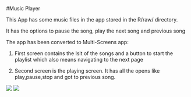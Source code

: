 #Music Player

This App has some music files in the app stored in the R/raw/ directory.

It has the options to pause the song, play the next song and previous song      

The app has been converted to Multi-Screens app:

1) First screen contains the lsit of the songs and a button to start the playlist which also means navigating to the next page

2) Second screen is the playing screen. It has all the opens like play,pause,stop and got to previous song.


![](https://github.com/puneetchugh/BasicAndroidNanodegree/blob/master/images/music_player.jpg)
![](https://github.com/puneetchugh/BasicAndroidNanodegree/blob/master/images/music_player_playing.jpg)
